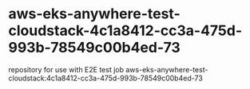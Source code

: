 # aws-eks-anywhere-test-cloudstack-4c1a8412-cc3a-475d-993b-78549c00b4ed-73
repository for use with E2E test job aws-eks-anywhere-test-cloudstack:4c1a8412-cc3a-475d-993b-78549c00b4ed-73
